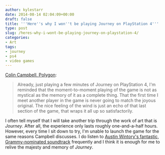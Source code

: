 ```yaml
---
author: kylestarr
date: 2014-08-14 02:04:09+00:00
draft: false
title: '''Here''s why I won''t be playing Journey on PlayStation 4'''
type: post
slug: /heres-why-i-wont-be-playing-journey-on-playstation-4/
categories:
- Art
tags:
- journey
- ps4
- video games
---
```


[Colin Campbell, Polygon](http://www.polygon.com/2014/8/13/5999317/heres-why-i-wont-be-playing-journey-on-playstation-4):

> Already, just playing a few minutes of Journey on PlayStation 4, I'm reminded that the moment-to-moment playing of the game is not as mystical as the memory of it as a complete thing. That the first time I meet another player in the game is never going to match the joyous original. The nice feeling of the wind is just an echo of that last section of the game, that wraps it all up so satisfactorily.

I often tell myself that I will take another trip through the work of art that is _Journey_. After all, the experience only lasts roughly one-and-a-half hours. However, every time I sit down to try, I'm unable to launch the game for the same reasons Campbell discusses. I do listen to [Austin Wintory's fantastic, Grammy-nominated soundtrack](https://itunes.apple.com/us/album/journey-original-soundtrack/id511359368) frequently and I think it is enough for me to relive the majesty and memory of _Journey_.
